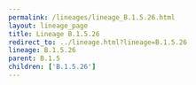 ```yaml
---
permalink: /lineages/lineage_B.1.5.26.html
layout: lineage_page
title: Lineage B.1.5.26
redirect_to: ../lineage.html?lineage=B.1.5.26
lineage: B.1.5.26
parent: B.1.5
children: ['B.1.5.26']
---
```

